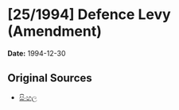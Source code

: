 # [25/1994] Defence Levy (Amendment)

**Date:** 1994-12-30

## Original Sources

- [සිංහල](https://documents.gov.lk/view/acts/1994/12/25-1994_S.pdf)
